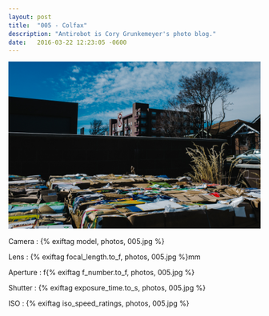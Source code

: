 ```yaml
---
layout: post
title:  "005 - Colfax"
description: "Antirobot is Cory Grunkemeyer's photo blog."
date:   2016-03-22 12:23:05 -0600
---
```


![005 - Colfax](/photos/005.jpg)

Camera
: {% exiftag model, photos, 005.jpg %}

Lens
: {% exiftag focal_length.to_f, photos, 005.jpg %}mm

Aperture
: f{% exiftag f_number.to_f, photos, 005.jpg %}

Shutter
: {% exiftag exposure_time.to_s, photos, 005.jpg %}

ISO
: {% exiftag iso_speed_ratings, photos, 005.jpg %}
